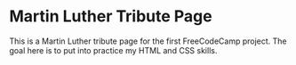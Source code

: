 # Martin Luther Tribute Page

This is a Martin Luther tribute page for the first FreeCodeCamp project. The goal here is to put into practice my HTML and CSS skills.